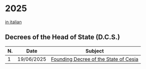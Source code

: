 # 2025
[in italian](list.it.md)
## Decrees of the Head of State (D.C.S.)
| N. | Date | Subject |
| --- | --- | --- |
| 1 | 19/06/2025 | [Founding Decree of the State of Cesia](dcs-1-en.pdf) |
